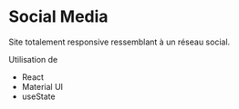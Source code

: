 # Social Media

Site totalement responsive ressemblant à un réseau social.

Utilisation de
<ul>
  <li>React</li>
  <li>Material UI</li>
  <li>useState</li>
 </ul>

